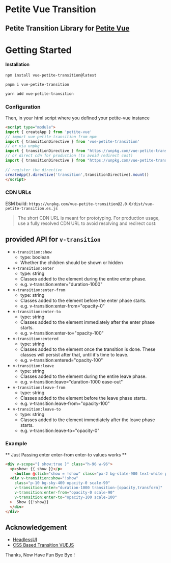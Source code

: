 # Petite Vue Transition

## Petite Transition Library for [Petite Vue](https://github.com/vuejs/petite-vue)

# Getting Started

#### Installation

```sh
npm install vue-petite-transition@latest
```

```sh
pnpm i vue-petite-transition
```

```sh
yarn add vue-petite-transition
```

### Configuration

Then, in your html script where you defined your petite-vue instance  

```html
<script type="module">
import { createApp } from 'petite-vue'
// import vue-petite-transition from npm    
import { transitionDirective } from 'vue-petite-transition'
// or via unpkg
import { transitionDirective } from "https://unpkg.com/vue-petite-transition?module";
// or direct cdn for production (to avoid redirect cost)
import { transitionDirective } from "https://unpkg.com/vue-petite-transition@2.0.0/dist/vue-petite-transition.es.js";    
    
// register the directive
createApp().directive('transition',transitionDirective).mount()
</script>
```

### CDN URLs

ESM build: 
`https://unpkg.com/vue-petite-transition@2.0.0/dist/vue-petite-transition.es.js`

> The short CDN URL is meant for prototyping. For production usage, use a fully resolved CDN URL to avoid resolving and redirect cost:

## provided API for `v-transition`

- `v-transition:show`
    - type: boolean
    - Whether the children should be shown or hidden
- `v-transition:enter`
    - type: string
    - Classes added to the element during the entire enter phase.
    - e.g. v-transition:enter="duration-1000"
- `v-transition:enter-from `
    - type: string
    - Classes added to the element before the enter phase starts.
    - e.g. v-transition:enter-from="opacity-0"
- `v-transition:enter-to`
    - type: string
    - Classes added to the element immediately after the enter phase starts.
    - e.g. v-transition:enter-to="opacity-100"
- `v-transition:entered`
    - type: string
    - Classes added to the element once the transition is done. These classes will persist after that, until it's time to leave.
    - e.g. v-transition:entered="opacity-100"
- `v-transition:leave`
    - type: string
    - Classes added to the element during the entire leave phase.
    - e.g. v-transition:leave="duration-1000 ease-out"
- `v-transition:leave-from`
    - type: string
    - Classes added to the element before the leave phase starts.
    - e.g. v-transition:leave-from="opacity-100"
- `v-transition:leave-to`
    - type: string
    - Classes added to the element immediately after the leave phase starts.
    - e.g. v-transition:leave-to="opacity-0"

### Example 

** Just Passing enter enter-from enter-to values works **

```html
<div v-scope="{ show:true }" class="h-96 w-96">
  <p>show: {{ show }}</p>
    <button @click="show = !show" class="px-2 bg-slate-900 text-white py-0.5 flex items-center justify-center" > toggle </button>
  <div v-transition:show="!show"
    class="p-10 bg-sky-400 opacity-0 scale-90"
    v-transition:enter="duration-1000 transition-[opacity,transform]"
    v-transition:enter-from="opacity-0 scale-90"
    v-transition:enter-to="opacity-100 scale-100"
  >  Show {{!show}}
  </div>
</div>
```

## Acknowledgement

- [HeadlessUI](http://headlessui.dev/)
- [CSS Based Transition VUEJS](https://vuejs.org/guide/built-ins/transition.html#css-based-transitions)


Thanks, Now Have Fun Bye Bye  !
